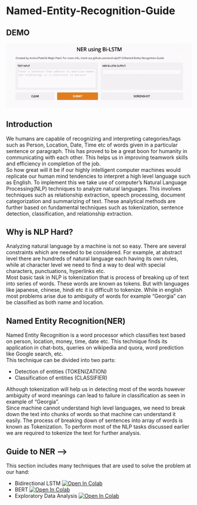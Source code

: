 # Named-Entity-Recognition-Guide

## DEMO
![demo_gif](https://github.com/anshulp2912/Named-Entity-Recognition-Guide/blob/master/media/NER-Sample-UI.gif)

## Introduction
We humans are capable of recognizing and interpreting categories/tags such as Person, Location, Date, Time etc of words given in a particular sentence or paragraph. This has proved to be  a great boon for humanity in communicating with each other. This helps us in improving teamwork skills and efficiency in completion of the job. <br>
So how great will it be if our highly intelligent computer machines would replicate our human mind tendencies to interpret a high level language such as English. To implement this we take use of computer’s Natural Language Processing(NLP) techniques to analyze natural languages. This involves techniques such as relationship extraction, speech processing, document categorization  and summarizing of text. These analytical methods are further based on fundamental techniques such as tokenization, sentence detection, classification, and relationship extraction. 

## Why is NLP Hard?
Analyzing natural language by a machine is not so easy. There are several constraints which are needed to be considered. For example, at abstract level there are hundreds of natural language each having its own rules, while at character level we need to find a way to deal with special characters, punctuations, hyperlinks etc. <br>
Most basic task in NLP is tokenization  that is process of breaking up of text into series of words. These words are known as tokens. But with languages like japanese, chinese, hindi etc it is difficult to tokenize. While in english most problems arise due to ambiguity of words for example “Georgia” can be classified as both name and location.

## Named Entity Recognition(NER)
Named Entity Recognition is a word processor which classifies text based on person, location, money, time, date etc. This technique finds its application in chat-bots, queries on wikipedia and quora, word prediction like Google search, etc. <br>
This technique can be divided into two parts: 
- Detection of entities (TOKENIZATION) 
- Classification of entities (CLASSIFIER)

Although tokenization will help us in detecting most of the words however ambiguity of word meanings can lead to failure in classification as seen in example of “Georgia”. <br>
Since machine cannot understand high level languages, we need to break down the text into chunks of words so that machine can understand it easily. The process of breaking down of sentences into array of words is known as Tokenization. To perform most of the NLP tasks discussed earlier we are required to tokenize the text for further analysis.

## Guide to NER -->
This section includes many techniques that are used to solve the problem at our hand:
- Bidirectional LSTM [![Open In Colab](https://colab.research.google.com/assets/colab-badge.svg)](https://colab.research.google.com/github/anshulp2912/Named-Entity-Recognition-Guide/blob/master/source/NER_BiLSTM.ipynb)
- BERT [![Open In Colab](https://colab.research.google.com/assets/colab-badge.svg)](https://github.com/anshulp2912/Named-Entity-Recognition-Guide/blob/master/source/BERT_Based_NER.ipynb)
- Exploratory Data Analysis [![Open In Colab](https://colab.research.google.com/assets/colab-badge.svg)](https://colab.research.google.com/github/anshulp2912/Named-Entity-Recognition-Guide/blob/master/source/EDA_NER.ipynb)
